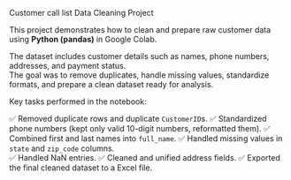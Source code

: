 Customer call list Data Cleaning Project

This project demonstrates how to clean and prepare raw customer data using **Python (pandas)** in Google Colab.  

The dataset includes customer details such as names, phone numbers, addresses, and payment status.  
The goal was to remove duplicates, handle missing values, standardize formats, and prepare a clean dataset ready for analysis.

Key tasks performed in the notebook:

✅ Removed duplicate rows and duplicate `CustomerID`s.
✅ Standardized phone numbers (kept only valid 10-digit numbers, reformatted them).
✅ Combined first and last names into `full_name`. 
✅ Handled missing values in `state` and `zip_code` columns.  
✅ Handled NaN entries.
✅ Cleaned and unified address fields.
✅ Exported the final cleaned dataset to a Excel file.  


